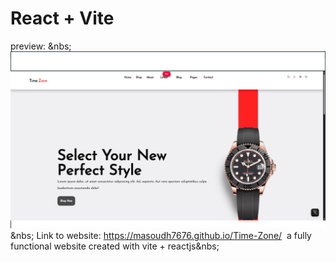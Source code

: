 # React + Vite
preview: &nbs;
![Time-Zone](https://github.com/masoudh7676/Time-Zone/blob/master/Screenshot%20(155).png?raw=true)&nbs;
Link to website: https://masoudh7676.github.io/Time-Zone/&nbsp;
a fully functional website created with vite + reactjs&nbs;
